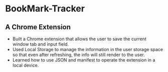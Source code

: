 # BookMark-Tracker
<h2>A Chrome Extension</h2>
<ul>
  <li>Built a Chrome extension that allows the user to save the current
window tab and input field.</li>
  <li>Used Local Storage to manage the information in the user storage
space so that even after refreshing, the info will still render to the
user.</li>
  <li>Learned how to use JSON and manifest to operate the extension
in a local device.</li>
</ul>
<img src"images/logo.gif">
  
